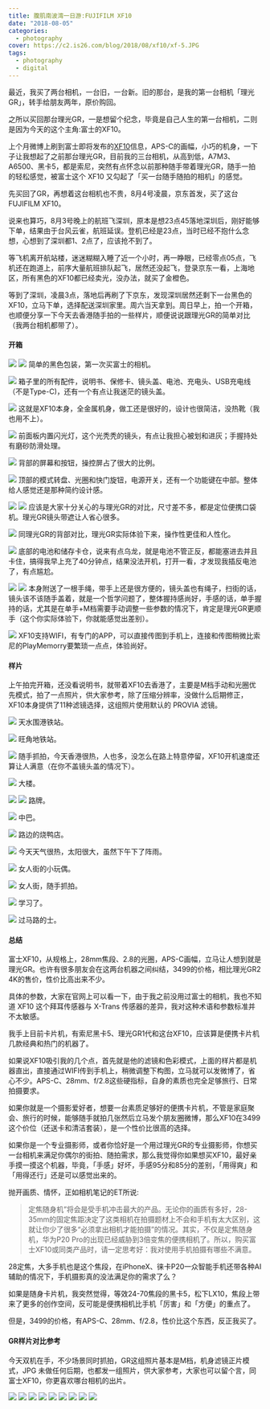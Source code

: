 ```yaml
---
title: 腹肌南波湾一日游:FUJIFILM XF10
date: "2018-08-05"
categories:
  - photography
cover: https://c2.is26.com/blog/2018/08/xf10/xf-5.JPG
tags:
  - photography
  - digital
---
```


最近，我买了两台相机，一台旧，一台新。旧的那台，是我的第一台相机「理光GR」，转手给朋友两年，原价购回。

之所以买回那台理光GR，一是想留个纪念，毕竟是自己人生的第一台相机，二则是因为今天的这个主角:富士的XF10。

上个月微博上刷到富士即将发布的[XF10](https://www.fujifilm.com.cn/products/digital_cameras/x/fujifilm_xf10/)信息，APS-C的画幅，小巧的机身，一下子让我想起了之前那台理光GR，目前我的三台相机，从高到低，A7M3、A6500、黑卡5，都是索尼，突然有点怀念以前那种随手带着理光GR，随手一拍的轻松感觉，被富士这个 XF10 又勾起了「买一台随手随拍的相机」的感觉。

先买回了GR，再想着这台相机也不贵，8月4号凌晨，京东首发，买了这台FUJIFILM XF10。

说来也算巧，8月3号晚上的航班飞深圳，原本是想23点45落地深圳后，刚好能够下单，结果由于台风云雀，航班延误。登机已经是23点，当时已经不抱什么念想，心想到了深圳都1、2点了，应该抢不到了。

等飞机离开航站楼，迷迷糊糊入睡了近一个小时，再一睁眼，已经零点05点，飞机还在跑道上，前序大量航班排队起飞，居然还没起飞，登录京东一看，上海地区，所有黑色的XF10都已经卖光，没办法，就买了金橙色。

等到了深圳，凌晨3点，落地后再刷了下京东，发现深圳居然还剩下一台黑色的XF10，立马下单，选择配送深圳家里。周六当天拿到。周日早上，拍一个开箱，也顺便分享一下今天去香港随手拍的一些样片，顺便说说跟理光GR的简单对比（我两台相机都带了）。

#### 开箱

![](https://c2.is26.com/blog/2018/08/xf10/xf-1.JPG) ![](https://c2.is26.com/blog/2018/08/xf10/xf-2.JPG) 简单的黑色包装，第一次买富士的相机。

![](https://c2.is26.com/blog/2018/08/xf10/xf-3.JPG) 箱子里的所有配件，说明书、保修卡、镜头盖、电池、充电头、USB充电线（不是Type-C)，还有一个有点让我迷茫的镜头盖。

![](https://c2.is26.com/blog/2018/08/xf10/xf-4.JPG) 这就是XF10本身，全金属机身，做工还是很好的，设计也很简洁，没热靴（我也用不上）。

![](https://c2.is26.com/blog/2018/08/xf10/xf-5.JPG) 前面板内置闪光灯，这个光秃秃的镜头，有点让我担心被划和进灰；手握持处有磨砂防滑处理。

![](https://c2.is26.com/blog/2018/08/xf10/xf-7.JPG) 背部的屏幕和按钮，操控屏占了很大的比例。

![](https://c2.is26.com/blog/2018/08/xf10/xf-20.JPG) 顶部的模式转盘、光圈和快门旋钮，电源开关，还有一个功能键在中部。整体给人感觉还是那种简约设计感。

![](https://c2.is26.com/blog/2018/08/xf10/xf-8.JPG) ![](https://c2.is26.com/blog/2018/08/xf10/xf-11.JPG) 应该是大家十分关心的与理光GR的对比，尺寸差不多，都是定位便携口袋机。理光GR镜头带遮让人省心很多。

![](https://c2.is26.com/blog/2018/08/xf10/xf-19.JPG) 同理光GR的背部对比，理光GR实际体验下来，操作性更佳和人性化。

![](https://c2.is26.com/blog/2018/08/xf10/xf-16.JPG) 底部的电池和储存卡仓，说来有点乌龙，就是电池不管正反，都能塞进去并且卡住，搞得我早上充了40分钟点，结果没法开机，打开一看，才发现我插反电池了，有点尴尬。

![](https://c2.is26.com/blog/2018/08/xf10/xf-22.JPG) ![](https://c2.is26.com/blog/2018/08/xf10/xf-23.JPG) 本身附送了一根手绳，带手上还是很方便的，镜头盖也有绳子，扫街的话，镜头该不该随手盖着，就是一个哲学问题了，整体握持感尚好，手感的话，单手握持的话，尤其是在单手+M档需要手动调整一些参数的情况下，肯定是理光GR更顺手（这个你实际体验下，你就能感觉出差别）。

![](https://c2.is26.com/blog/2018/08/xf10/xf-18.JPG) XF10支持WIFI，有专门的APP，可以直接传图到手机上，连接和传图稍微比索尼的PlayMemorry要繁琐一点点，体验尚好。

#### 样片

上午拍完开箱，还没看说明书，就带着XF10去香港了，主要是M档手动和光圈优先模式，拍了一点照片，供大家参考，除了压缩分辨率，没做什么后期修正，XF10本身提供了11种滤镜选择，这组照片使用默认的 PROVIA 滤镜。

![](https://c2.is26.com/blog/2018/08/xf10/xf-sample-1.JPG) 天水围港铁站。

![](https://c2.is26.com/blog/2018/08/xf10/xf-sample-2.JPG) 旺角地铁站。

![](https://c2.is26.com/blog/2018/08/xf10/xf-sample-3.JPG) 随手抓拍，今天香港很热，人也多，没怎么在路上特意停留，XF10开机速度还算让人满意（在你不盖镜头盖的情况下）。

![](https://c2.is26.com/blog/2018/08/xf10/xf-sample-5.JPG) 大楼。

![](https://c2.is26.com/blog/2018/08/xf10/xf-sample-4.JPG) ![](https://c2.is26.com/blog/2018/08/xf10/xf-sample-7.JPG) 路牌。

![](https://c2.is26.com/blog/2018/08/xf10/xf-sample-6.JPG) 中巴。

![](https://c2.is26.com/blog/2018/08/xf10/xf-sample-8.JPG) 路边的烧鸭店。

![](https://c2.is26.com/blog/2018/08/xf10/xf-sample-9.JPG) 今天天气很热，太阳很大，虽然下午下了阵雨。

![](https://c2.is26.com/blog/2018/08/xf10/xf-sample-10.JPG) 女人街的小玩偶。

![](https://c2.is26.com/blog/2018/08/xf10/xf-sample-11.JPG) 女人街，随手抓拍。

![](https://c2.is26.com/blog/2018/08/xf10/xf-sample-12.JPG) 学习了。

![](https://c2.is26.com/blog/2018/08/xf10/xf-sample-13.JPG) 过马路的士。

#### 总结

富士XF10，从规格上，28mm焦段、2.8的光圈，APS-C画幅，立马让人想到就是理光GR。也许有很多朋友会在这两台机器之间纠结，3499的价格，相比理光GR2 4K的售价，性价比高出来不少。

具体的参数，大家在官网上可以看一下，由于我之前没用过富士的相机，我也不知道 XF10 这个拜耳传感器与 X-Trans 传感器的差异，我对这种术语和参数标准并不太敏感。

我手上目前卡片机，有索尼黑卡5、理光GR1代和这台XF10，应该算是便携卡片机几款经典和热门的机器了。

如果说XF10吸引我的几个点，首先就是他的滤镜和色彩模式，上面的样片都是机器直出，直接通过WIFI传到手机上，稍微调整下构图，立马就可以发微博了，省心不少。APS-C、28mm、f/2.8这些硬指标，自身的素质也完全足够旅行、日常拍摄要求。

如果你就是一个摄影爱好者，想要一台素质足够好的便携卡片机，不管是家庭聚会、旅行的时候，能够随手就拍几张然后立马发个朋友圈微博，那么XF10在3499这个价位（还送卡和清洁套装），是一个性价比很高的选择。

如果你是一个专业摄影师，或者你恰好是一个用过理光GR的专业摄影师，你想买一台相机来满足你偶尔的街拍、随拍需求，那么我觉得你如果想买XF10，最好亲手摸一摸这个机器，毕竟，「手感」好坏，手感95分和85分的差别，「用得爽」和「用得还行」还是可以感觉出来的。

抛开画质、情怀，正如相机笔记的ET所说:

> 定焦随身机”将会是受手机冲击最大的产品。无论你的画质有多好，28-35mm的固定焦距决定了这类相机在拍摄题材上不会和手机有太大区别，这就让你少了很多“必须拿出相机才能拍摄”的情况。其实，不仅是定焦随身机，华为P20 Pro的出现已经威胁到3倍变焦的便携相机了。所以，购买富士XF10或同类产品时，请一定思考好：我对使用手机拍摄有哪些不满意。

28定焦，大多手机也是这个焦段，在iPhoneX、徕卡P20一众智能手机还带各种AI辅助的情况下，手机摄影真的没法满足你的需求了么？

如果是随身卡片机，我突然觉得，等效24-70焦段的黑卡5，松下LX10，焦段上带来了更多的创作空间，反可能是便携相机比手机「厉害」和「方便」的重点了。

但是，3499的价格，有APS-C、28mm、f/2.8，性价比这个东西，反正我买了。

#### GR样片对比参考

今天双机在手，不少场景同时抓拍，GR这组照片基本是M档，机身滤镜正片模式，JPG 未做任何后期，也都发一组照片，供大家参考，大家也可以留个言，同富士XF10，你更喜欢哪台相机的出片。

![](https://c2.is26.com/blog/2018/08/xf10/gr-1.JPG) ![](https://c2.is26.com/blog/2018/08/xf10/gr-2.JPG) ![](https://c2.is26.com/blog/2018/08/xf10/gr-3.JPG) ![](https://c2.is26.com/blog/2018/08/xf10/gr-4.JPG) ![](https://c2.is26.com/blog/2018/08/xf10/gr-5.JPG) ![](https://c2.is26.com/blog/2018/08/xf10/gr-6.JPG) ![](https://c2.is26.com/blog/2018/08/xf10/gr-7.JPG) ![](https://c2.is26.com/blog/2018/08/xf10/gr-9.JPG) ![](https://c2.is26.com/blog/2018/08/xf10/gr-8.JPG)
